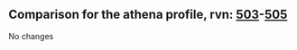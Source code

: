 ## Comparison for the athena profile, rvn: [503](https://github.com/PRO100KatYT/FortniteProfileRevisions/tree/main/profiles/athena/503%20athena.json)-[505](https://github.com/PRO100KatYT/FortniteProfileRevisions/tree/main/profiles/athena/505%20athena.json)

No changes
